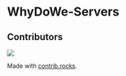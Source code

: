 # WhyDoWe-Servers
## Contributors

<!-- ALL-CONTRIBUTORS-LIST:START - Do not remove or modify this section -->
<!-- prettier-ignore-start -->
<!-- markdownlint-disable -->

<!-- markdownlint-restore -->
<!-- prettier-ignore-end -->
<a href="https://github.com/OfficialChrisTucker/WhyDoWe-Servers/graphs/contributors">
  <img src="https://contrib.rocks/image?repo=OfficialChrisTucker/WhyDoWe-Servers" />
</a>

Made with [contrib.rocks](https://contrib.rocks).
